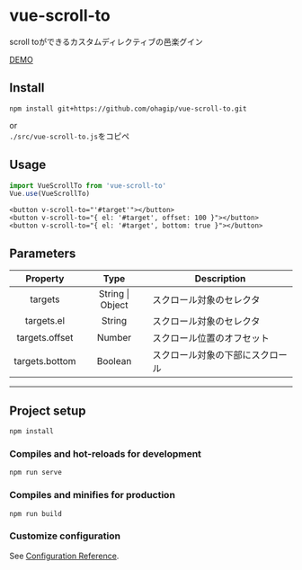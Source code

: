 # vue-scroll-to
scroll toができるカスタムディレクティブの邑楽グイン

[DEMO](https://ohagip.github.io/vue-scroll-to/)

## Install
```
npm install git+https://github.com/ohagip/vue-scroll-to.git
```
or  
`./src/vue-scroll-to.js`をコピペ

## Usage
```js
import VueScrollTo from 'vue-scroll-to'
Vue.use(VueScrollTo)
```

```vue
<button v-scroll-to="'#target'"></button>
<button v-scroll-to="{ el: '#target', offset: 100 }"></button>
<button v-scroll-to="{ el: '#target', bottom: true }"></button>
```

## Parameters
| Property | Type | Description |
|:--------:|:----:|-------------|
| targets | String &#124; Object | スクロール対象のセレクタ |
| targets.el | String | スクロール対象のセレクタ |
| targets.offset | Number | スクロール位置のオフセット |
| targets.bottom | Boolean | スクロール対象の下部にスクロール |


---
## Project setup
```
npm install
```

### Compiles and hot-reloads for development
```
npm run serve
```

### Compiles and minifies for production
```
npm run build
```

### Customize configuration
See [Configuration Reference](https://cli.vuejs.org/config/).
